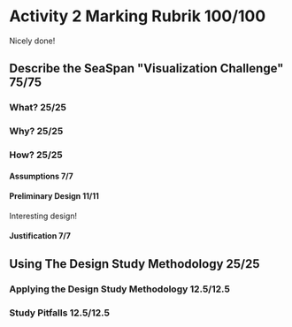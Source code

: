 # Activity 2 Marking Rubrik  100/100

Nicely done!

## Describe the SeaSpan "Visualization Challenge"  75/75

### What?  25/25

### Why?  25/25

### How?  25/25

#### Assumptions  7/7

#### Preliminary Design  11/11
Interesting design!

#### Justification  7/7

## Using The Design Study Methodology  25/25

### Applying the Design Study Methodology  12.5/12.5

### Study Pitfalls  12.5/12.5